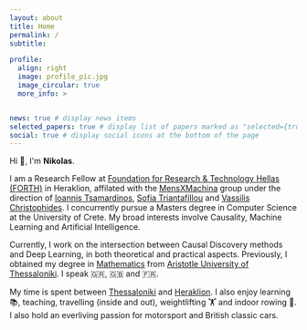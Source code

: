 ```yaml
---
layout: about
title: Home
permalink: /
subtitle:

profile:
  align: right
  image: profile_pic.jpg
  image_circular: true
  more_info: >


news: true # display news items
selected_papers: true # display list of papers marked as "selected={true}"
social: true # display social icons at the bottom of the page
---
```


Hi 👋, I'm **Nikolas**. 

I am a Research Fellow at <a href='https://www.forth.gr/en/home/' target='_blank'>Foundation for Research & Technology Hellas (FORTH)</a> in Heraklion, affilated with the <a href=''>MensXMachina</a> group under the direction of <a href='https://scholar.google.com/citations?user=7fendUwAAAAJ' target='_blank'>Ioannis Tsamardinos</a>, <a href='https://sites.google.com/view/softriant/home/' target='_blank'>Sofia Triantafillou</a> and <a href='https://who.rocq.inria.fr/Vassilis.Christophides/' target='_blank'>Vassilis Christophides</a>. I concurrently pursue a Masters degree in Computer Science at the University of Crete. My broad interests involve Causality, Machine Learning and Artificial Intelligence. 

Currently, I work on the intersection between Causal Discovery methods and Deep Learning, in both theoretical and practical aspects. Previously, I obtained my degree in <a href='https://www.auth.gr/en/school/math-en/' target='_blank'>Mathematics</a> from <a href ='https://www.auth.gr/en/' target='_blank'>Aristotle University of Thessaloniki</a>. I speak 🇬🇷, 🇬🇧 and 🇫🇷.

My time is spent between <a href='https://en.wikipedia.org/wiki/Thessaloniki' target='_blank'>Thessaloniki</a> and <a href='https://en.wikipedia.org/wiki/Heraklion' target='_blank'>Heraklion</a>. I also enjoy learning 📚, teaching, travelling (inside and out), weightlifting 🏋️ and indoor rowing 🚣. I also hold an everliving passion for motorsport and British classic cars.

